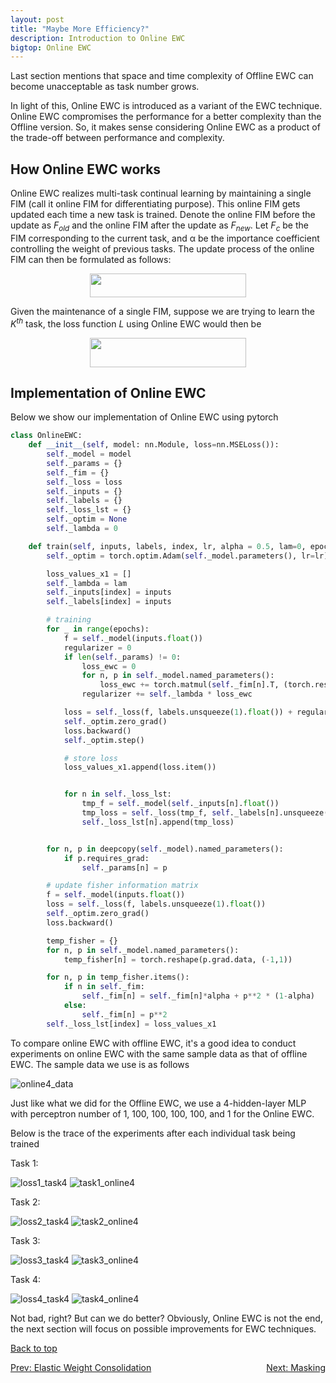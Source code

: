 ```yaml
---
layout: post
title: "Maybe More Efficiency?"
description: Introduction to Online EWC
bigtop: Online EWC
---
```



Last section mentions that space and time complexity of Offline EWC can become unacceptable as task number grows.

In light of this, Online EWC is introduced as a variant of the EWC technique. Online EWC compromises the performance for a better complexity than the Offline version. So, it makes sense considering Online EWC as a product of the trade-off between performance and complexity.



How Online EWC works
--------------

Online EWC realizes multi-task continual learning by maintaining a single FIM (call it online
FIM for differentiating purpose). This online FIM gets updated each time a new task is trained. Denote the online
FIM before the update as *<span>F<sub>old</sub></span>* and the online FIM after the
update as *<span>F<sub>new</sub></span>*. Let *<span>F<sub>c</sub></span>* be the FIM corresponding to the
current task, and &alpha; be the importance coefficient controlling the weight of previous tasks. The update process of the
online FIM can then be formulated as follows:

<p align="center">
  <img width="250" height="38" src="https://github.com/zxllxz2/tempweb/blob/main/docs/assets/images/Online_FIM_eq9.jpg?raw=true">
</p>

Given the maintenance of a single FIM, suppose we are trying to learn the *<span>K<sup>th</sup></span>* task, the loss function *<span>L</span>* using Online
EWC would then be

<p align="center">
  <img width="250" height="47" src="https://github.com/zxllxz2/tempweb/blob/main/docs/assets/images/Online_Update_eq10.jpg?raw=true">
</p>

Implementation of Online EWC
--------------

Below we show our implementation of Online EWC using pytorch

~~~python
class OnlineEWC:
    def __init__(self, model: nn.Module, loss=nn.MSELoss()):
        self._model = model
        self._params = {}
        self._fim = {}
        self._loss = loss
        self._inputs = {}
        self._labels = {}
        self._loss_lst = {}
        self._optim = None
        self._lambda = 0

    def train(self, inputs, labels, index, lr, alpha = 0.5, lam=0, epochs=500):
        self._optim = torch.optim.Adam(self._model.parameters(), lr=lr)

        loss_values_x1 = []
        self._lambda = lam
        self._inputs[index] = inputs
        self._labels[index] = inputs

        # training
        for _ in range(epochs):
            f = self._model(inputs.float())
            regularizer = 0
            if len(self._params) != 0:
                loss_ewc = 0
                for n, p in self._model.named_parameters():
                    loss_ewc += torch.matmul(self._fim[n].T, (torch.reshape(p, (-1,1)) - torch.reshape(self._params[n], (-1,1))) ** 2)
                regularizer += self._lambda * loss_ewc

            loss = self._loss(f, labels.unsqueeze(1).float()) + regularizer
            self._optim.zero_grad()
            loss.backward()
            self._optim.step()

            # store loss
            loss_values_x1.append(loss.item())


            for n in self._loss_lst:
                tmp_f = self._model(self._inputs[n].float())
                tmp_loss = self._loss(tmp_f, self._labels[n].unsqueeze(1).float())
                self._loss_lst[n].append(tmp_loss)


        for n, p in deepcopy(self._model).named_parameters():
            if p.requires_grad:
                self._params[n] = p

        # update fisher information matrix
        f = self._model(inputs.float())
        loss = self._loss(f, labels.unsqueeze(1).float())
        self._optim.zero_grad()
        loss.backward()

        temp_fisher = {}
        for n, p in self._model.named_parameters():
            temp_fisher[n] = torch.reshape(p.grad.data, (-1,1))

        for n, p in temp_fisher.items():
            if n in self._fim:
                self._fim[n] = self._fim[n]*alpha + p**2 * (1-alpha)
            else:
                self._fim[n] = p**2
        self._loss_lst[index] = loss_values_x1
~~~

To compare online EWC with offline EWC, it's a good idea to conduct experiments on online EWC with the same sample data
as that of offline EWC. The sample data we use is as follows

![online4_data](https://github.com/zxllxz2/tempweb/blob/main/docs/assets/images/data_online4.png?raw=true)

Just like what we did for the Offline EWC, we use a 4-hidden-layer MLP with perceptron number of 1, 100, 100, 100, 100,
and 1 for the Online EWC.

Below is the trace of the experiments after each individual task being trained

Task 1:

![loss1_task4](https://github.com/zxllxz2/tempweb/blob/main/docs/assets/images/loss1_online4.png?raw=true)
![task1_online4](https://github.com/zxllxz2/tempweb/blob/main/docs/assets/images/task1_online4.png?raw=true)

Task 2:

![loss2_task4](https://github.com/zxllxz2/tempweb/blob/main/docs/assets/images/loss2_online4.png?raw=true)
![task2_online4](https://github.com/zxllxz2/tempweb/blob/main/docs/assets/images/task2_online4.png?raw=true)

Task 3:

![loss3_task4](https://github.com/zxllxz2/tempweb/blob/main/docs/assets/images/loss3_online4.png?raw=true)
![task3_online4](https://github.com/zxllxz2/tempweb/blob/main/docs/assets/images/task3_online4.png?raw=true)

Task 4:

![loss4_task4](https://github.com/zxllxz2/tempweb/blob/main/docs/assets/images/loss4_online4.png?raw=true)
![task4_online4](https://github.com/zxllxz2/tempweb/blob/main/docs/assets/images/task4_online4.png?raw=true)

Not bad, right? But can we do better? Obviously, Online EWC is not the end, the next section will focus on possible improvements for EWC techniques.




<a href="#top">Back to top</a>


<p style="text-align:center; display: flex; justify-content: space-between">
  <a href="../3_project">Prev: Elastic Weight Consolidation</a>
  <a href="../5_project">Next: Masking</a>
</p>
